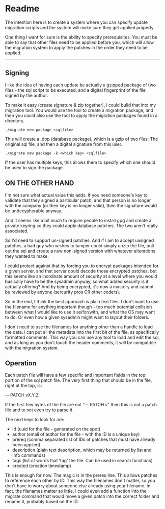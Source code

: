 # Readme

The intention here is to create a system where you can specify update migration scripts and the system will make sure they get applied properly.

One thing I want for sure is the ability to specify prerequisites. You must be able to say that other files need to be applied before you, which will allow the migration system to apply the patches in the order they need to be applied.

---


## Signing
I like the idea of having each update be actually a gzipped package of two files - the sql script to be executed, and a digital fingerprint of the file signed by the author. 

To make it easy (create signature & zip together), I could build that into my migration tool. You would use the tool to create a migration package, and then you could also use the tool to apply the migration packages found in a directory.

	./migrate new package <sqlfile>

This will create a <sqlfile>.dbp (database package), which is a gzip of two files: The original sql file, and then a digital signature from this user.

	./migrate new package -k <which key> <sqlfile>

If the user has multiple keys, this allows them to specify which one should be used to sign the package.

## ON THE OTHER HAND

I'm not sure what actual value this adds. If you need someone's key to validate that they signed a particular patch, and that person is no longer with the company (or their key is no longer valid), then the signature would be undecypherable anyway.

And it seems like a bit much to require people to install gpg and create a private keyring so they could apply database patches. The two aren't really associated.

So I'd need to support un-signed patches. And if I am to accept unsigned patches, a bad guy who wishes to tamper could simply unzip the file, pull out the sql and create a new non-signed version with whatever alterations they wanted to make.

I could protect against that by forcing you to encrypt packages intended for a given server, and that server could decode those encrypted patches, but this seems like an inordinate amount of security at a level where you would basically have to be the sysadmin anyway, so what added security is it actually offering? And by being encrypted, it's now a mystery and cannot be reviewed by anyone (sercurity pros OR other coders).

So in the end, I think the best approach is plain text files. I don't want to use the filename for anything important though - too much potential collision between what I would like to use it as/for/with, and what the OS may want to do. Or even how a given sysadmin might want to layout their folders.

I don't need to use the filenames for anything other than a handle to load the data. I can put all the metadata into the first bit of the file, as specifically formatted comments. This way you can use any tool to load and edit the sql, and as long as you don't touch the header comments, it will be compatible with the migration system.


## Operation

Each patch file will have a few specific and important fields in the top portion of the sql patch file. The very first thing that should be in the file, right at the top, is:

  -- PATCH vX.Y.Z
 
 If the first few bytes of the file are not "-- PATCH v" then this is not a patch file and to not even try to parse it.

 The next keys to look for are:
 * id  (uuid for the file - generated on the spot)
 * author (email of author for the file - with the ID is a unique key)
 * prereq (comma separated list of IDs of patches that must have already been applied)
 * description (plain text description, which may be returned by list and info commands)
 * tags (list of words that 'tag' the file. Can be used in search functions)
 * created (creation timestamp)

 This is enough for now. The magic is in the prereq line. This allows patches to reference each other by ID. This way the filenames don't matter, so you don't have to worry about someone else already using your filename. In fact, the filenames matter so little, I could even add a function into the migrate command that would move a given patch into the correct folder and rename it, probably based on the ID.



